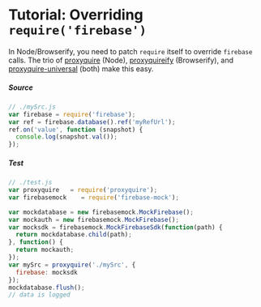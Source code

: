 # Tutorial: Overriding `require('firebase')`

In Node/Browserify, you need to patch `require` itself to override `firebase` calls. The trio of [proxyquire](https://github.com/thlorenz/proxyquire) (Node), [proxyquireify](https://github.com/thlorenz/proxyquireify) (Browserify), and [proxyquire-universal](https://github.com/bendrucker/proxyquire-universal) (both) make this easy.

##### Source

```js
// ./mySrc.js
var firebase = require('firebase');
var ref = firebase.database().ref('myRefUrl');
ref.on('value', function (snapshot) {
  console.log(snapshot.val());
});
```

##### Test

```js
// ./test.js
var proxyquire   = require('proxyquire');
var firebasemock    = require('firebase-mock');

var mockdatabase = new firebasemock.MockFirebase();
var mockauth = new firebasemock.MockFirebase();
var mocksdk = firebasemock.MockFirebaseSdk(function(path) {
  return mockdatabase.child(path);
}, function() {
  return mockauth;
});
var mySrc = proxyquire('./mySrc', {
  firebase: mocksdk
});
mockdatabase.flush();
// data is logged
```
